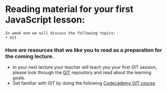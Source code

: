 # Reading material for your first JavaScript lesson:

```
In week one we will discuss the following topics:
• Git
```

### Here are resources that we like you to read as a preparation for the coming lecture. 

- In your next lecture your teacher will teach you your first GIT session, please look through the [GIT](https://github.com/HackYourFuture/Git) repository and read about the learning goals.
- Get familiar with GIT by doing the following [Codecademy GIT course](https://www.codecademy.com/learn/learn-git)
